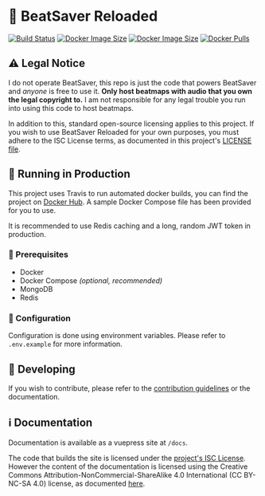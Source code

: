 # 🎵 BeatSaver Reloaded

[![Build Status](https://img.shields.io/travis/com/lolpants/beatsaver-reloaded.svg?style=flat-square)](https://travis-ci.com/lolPants/beatsaver-reloaded)
[![Docker Image Size](https://img.shields.io/microbadger/image-size/lolpants/beatsaver-reloaded/client-latest.svg?label=client%20image&style=flat-square)](https://hub.docker.com/r/lolpants/beatsaver-reloaded)
[![Docker Image Size](https://img.shields.io/microbadger/image-size/lolpants/beatsaver-reloaded/server-latest.svg?label=server%20image&style=flat-square)](https://hub.docker.com/r/lolpants/beatsaver-reloaded)
[![Docker Pulls](https://img.shields.io/docker/pulls/lolpants/beatsaver-reloaded.svg?style=flat-square&color=blue)](https://hub.docker.com/r/lolpants/beatsaver-reloaded)

## ⚠ Legal Notice
I do not operate BeatSaver, this repo is just the code that powers BeatSaver and *anyone* is free to use it. **Only host beatmaps with audio that you own the legal copyright to.** I am not responsible for any legal trouble you run into using this code to host beatmaps.

In addition to this, standard open-source licensing applies to this project. If you wish to use BeatSaver Reloaded for your own purposes, you must adhere to the ISC License terms, as documented in this project's [LICENSE file](https://github.com/lolPants/beatsaver-reloaded/blob/master/LICENSE).

## 🚀 Running in Production
This project uses Travis to run automated docker builds, you can find the project on [Docker Hub](https://hub.docker.com/r/lolpants/beatsaver-reloaded). A sample Docker Compose file has been provided for you to use.

It is recommended to use Redis caching and a long, random JWT token in production.

### 🛑 Prerequisites
* Docker
* Docker Compose *(optional, recommended)*
* MongoDB
* Redis

### 📝 Configuration
Configuration is done using environment variables. Please refer to `.env.example` for more information.

## 🔧 Developing
If you wish to contribute, please refer to the [contribution guidelines](https://github.com/lolPants/beatsaver-reloaded/blob/master/.github/CONTRIBUTING.md) or the documentation.

## ℹ Documentation
Documentation is available as a vuepress site at `/docs`.

The code that builds the site is licensed under the [project's ISC License](https://github.com/lolPants/beatsaver-reloaded/blob/master/LICENSE). However the content of the documentation is licensed using the Creative Commons Attribution-NonCommercial-ShareAlike 4.0 International (CC BY-NC-SA 4.0) license, as documented [here](https://github.com/lolPants/beatsaver-reloaded/tree/master/docs/LICENSE).
